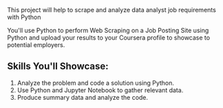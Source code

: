 This project will help to scrape and analyze data analyst job requirements with Python

You'll use Python to perform Web Scraping on a Job Posting Site using Python and upload your results to your Coursera profile to showcase to potential employers.

Skills You'll Showcase:
-------------------------
1. Analyze the problem and code a solution using Python.
2. Use Python and Jupyter Notebook to gather relevant data.
3. Produce summary data and analyze the code. 
